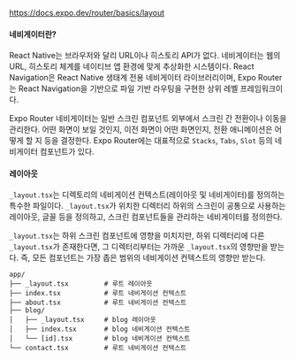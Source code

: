 https://docs.expo.dev/router/basics/layout
#### 네비게이터란?
React Native는 브라우저와 달리 URL이나 히스토리 API가 없다. 네비게이터는 웹의 URL, 히스토리 체계를 네이티브 앱 환경에 맞게 추상화한 시스템이다. React Navigation은 React Native 생태계 전용 네비게이터 라이브러리이며, Expo Router는 React Navigation을 기반으로 파일 기반 라우팅을 구현한 상위 레벨 프레임워크이다.

Expo Router 네비게이터는 일반 스크린 컴포넌트 외부에서 스크린 간 전환이나 이동을 관리한다. 어떤 화면이 보일 것인지, 이전 화면이 어떤 화면인지, 전환 애니메이션은 어떻게 할 지 등을 결정한다. Expo Router에는 대표적으로 `Stacks`, `Tabs`, `Slot` 등의 네비게이터 컴포넌트가 있다.

#### 레이아웃
`_layout.tsx`는 디렉토리의 네비게이션 컨텍스트(레이아웃 및 네비게이터)를 정의하는 특수한 파일이다. `_layout.tsx`가 위치한 디렉터리 하위의 스크린이 공통으로 사용하는 레이아웃, 글꼴 등을 정의하고, 스크린 컴포넌트들을 관리하는 네비게이터를 정의한다.

`_layout.tsx`는 하위 스크린 컴포넌트에 영향을 미치지만, 하위 디렉터리에 다른 `_layout.tsx`가 존재한다면, 그 디렉터리부터는 가까운 `_layout.tsx`의 영향만을 받는다. 즉, 모든 컴포넌트는 가장 좁은 범위의 네비게이션 컨텍스트의 영향만 받는다.
```
app/
├── _layout.tsx         # 루트 레이아웃
├── index.tsx           # 루트 네비게이션 컨텍스트
├── about.tsx           # 루트 네비게이션 컨텍스트
├── blog/
│   ├── _layout.tsx     # blog 레이아웃
│   ├── index.tsx       # blog 네비게이션 컨텍스트
│   └── [id].tsx        # blog 네비게이션 컨텍스트
└── contact.tsx         # 루트 네비게이션 컨텍스트

```

